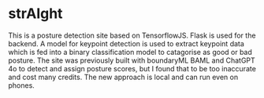 # strAIght
This is a posture detection site based on TensorflowJS. Flask is used for the backend.
A model for keypoint detection is used to extract keypoint data which is fed into a binary classification model to catagorise as good or bad posture. The site was previously built with boundaryML BAML and ChatGPT 4o to detect and assign posture scores, but I found that to be too inaccurate and cost many credits. The new approach is local and can run even on phones.

